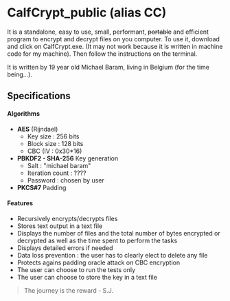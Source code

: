 # CalfCrypt_public (alias CC)

It is a standalone, easy to use, small, performant, ~~portable~~ and efficient program to encrypt and decrypt files on you computer.
To use it, download and click on CalfCrypt.exe. (It may not work because it is written in machine code for my machine).
Then follow the instructions on the terminal.

It is written by 19 year old Michael Baram, living in Belgium (for the time being...).

## Specifications
#### Algorithms
- **AES** (Rijndael) 
  - Key size : 256 bits
  - Block size : 128 bits
  - CBC (IV : 0x30*16) 
- **PBKDF2 - SHA-256** Key generation
  - Salt : "michael baram"
  - Iteration count : ????
  - Password : chosen by user
- **PKCS#7** Padding

#### Features
- Recursively encrypts/decrypts files
- Stores text output in a text file
- Displays the number of files and the total number of bytes encrypted or decrypted as well as the time spent to perform the tasks
- Displays detailed errors if needed
- Data loss prevention : the user has to clearly elect to delete any file
- Protects agains padding oracle attack on CBC encryption
- The user can choose to run the tests only
- The user can choose to store the key in a text file


>The journey is the reward - S.J.
